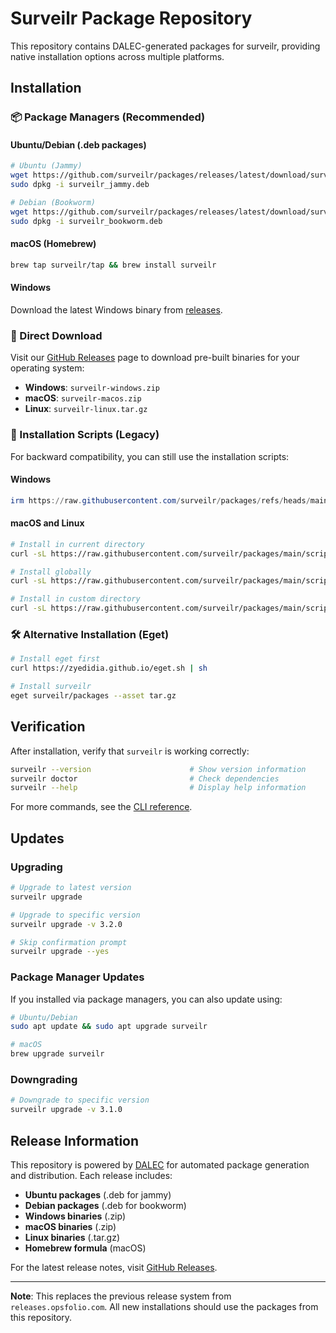 # Surveilr Package Repository

This repository contains DALEC-generated packages for surveilr, providing native installation options across multiple platforms.

## Installation

### 📦 Package Managers (Recommended)

#### Ubuntu/Debian (.deb packages)

```bash
# Ubuntu (Jammy)
wget https://github.com/surveilr/packages/releases/latest/download/surveilr_jammy.deb
sudo dpkg -i surveilr_jammy.deb

# Debian (Bookworm)
wget https://github.com/surveilr/packages/releases/latest/download/surveilr_bookworm.deb
sudo dpkg -i surveilr_bookworm.deb
```

#### macOS (Homebrew)

```bash
brew tap surveilr/tap && brew install surveilr
```

#### Windows

Download the latest Windows binary from [releases](https://github.com/surveilr/packages/releases/latest).

### 🔗 Direct Download

Visit our [GitHub Releases](https://github.com/surveilr/packages/releases) page to download pre-built binaries for your operating system:

- **Windows**: `surveilr-windows.zip`
- **macOS**: `surveilr-macos.zip`
- **Linux**: `surveilr-linux.tar.gz`

### 📜 Installation Scripts (Legacy)

For backward compatibility, you can still use the installation scripts:

#### Windows

```powershell
irm https://raw.githubusercontent.com/surveilr/packages/refs/heads/main/scripts/install.ps1 | iex
```

#### macOS and Linux

```bash
# Install in current directory
curl -sL https://raw.githubusercontent.com/surveilr/packages/main/scripts/install.sh | bash

# Install globally
curl -sL https://raw.githubusercontent.com/surveilr/packages/main/scripts/install.sh | SURVEILR_HOME="$HOME/bin" bash

# Install in custom directory
curl -sL https://raw.githubusercontent.com/surveilr/packages/main/scripts/install.sh | SURVEILR_HOME="/path/to/directory" bash
```

### 🛠️ Alternative Installation (Eget)

```bash
# Install eget first
curl https://zyedidia.github.io/eget.sh | sh

# Install surveilr
eget surveilr/packages --asset tar.gz
```

## Verification

After installation, verify that `surveilr` is working correctly:

```bash
surveilr --version                      # Show version information
surveilr doctor                         # Check dependencies
surveilr --help                         # Display help information
```

For more commands, see the [CLI reference](https://docs.opsfolio.com/surveilr/reference/cli/commands/).

## Updates

### Upgrading

```bash
# Upgrade to latest version
surveilr upgrade

# Upgrade to specific version
surveilr upgrade -v 3.2.0

# Skip confirmation prompt
surveilr upgrade --yes
```

### Package Manager Updates

If you installed via package managers, you can also update using:

```bash
# Ubuntu/Debian
sudo apt update && sudo apt upgrade surveilr

# macOS
brew upgrade surveilr
```

### Downgrading

```bash
# Downgrade to specific version
surveilr upgrade -v 3.1.0
```

## Release Information

This repository is powered by [DALEC](https://github.com/Azure/dalec) for automated package generation and distribution. Each release includes:

- **Ubuntu packages** (.deb for jammy)
- **Debian packages** (.deb for bookworm) 
- **Windows binaries** (.zip)
- **macOS binaries** (.zip)
- **Linux binaries** (.tar.gz)
- **Homebrew formula** (macOS)

For the latest release notes, visit [GitHub Releases](https://github.com/surveilr/packages/releases).

---

**Note**: This replaces the previous release system from `releases.opsfolio.com`. All new installations should use the packages from this repository.
